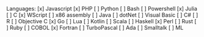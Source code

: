 Languages:
[x] Javascript
[x] PHP
[ ] Python
[ ] Bash
[ ] Powershell
[x] Julia
[ ] C
[x] WScript
[ ] x86 assembly
[ ] Java
[ ] dotNet
[ ] Visual Basic
[ ] C#
[ ] R
[ ] Objective C
[x] Go
[ ] Lua
[ ] Kotlin
[ ] Scala
[ ] Haskell
[x] Perl
[ ] Rust
[ ] Ruby
[ ] COBOL
[x] Fortran
[ ] TurboPascal
[ ] Ada
[ ] Smalltalk
[ ] ML
